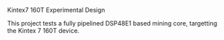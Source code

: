 Kintex7 160T Experimental Design

This project tests a fully pipelined DSP48E1 based mining core, targetting the Kintex 7 160T device.
